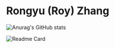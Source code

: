 # Rongyu (Roy) Zhang

![Anurag's GitHub stats](https://github-readme-stats.vercel.app/api?username=RoyZry98&show_icons=true&theme=ambient_gradient)

![Readme Card](https://github-readme-stats.vercel.app/api/pin/?username=RoyZry98&repo=github-readme-stats)

